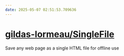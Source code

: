 ```yaml
---
date: 2025-05-07 02:51:53.709636
---
```


# [gildas-lormeau/SingleFile](https://github.com/gildas-lormeau/SingleFile)

Save any web page as a single HTML file for offline use